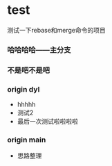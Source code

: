 # test
测试一下rebase和merge命令的项目

### 哈哈哈哈——主分支

### 不是吧不是吧
### origin dyl

- hhhhh
- 测试2
- 最后一次测试啦啦啦啦

### origin main 

- 思路整理